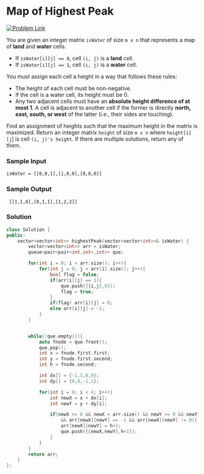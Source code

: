 # Map of Highest Peak

[![Problem Link](https://img.shields.io/badge/-LeetCode-FFA116?style=for-the-badge&logo=LeetCode&logoColor=black)](https://leetcode.com/problems/map-of-highest-peak/description/)

You are given an integer matrix `isWater` of size `m x n` that represents a map of **land** and **water** cells.

- If `isWater[i][j] == 0`, cell `(i, j)` is a **land** cell.
- If `isWater[i][j] == 1`, cell `(i, j)` is a **water** cell.

You must assign each cell a height in a way that follows these rules:

- The height of each cell must be non-negative.
- If the cell is a water cell, its height must be 0.
- Any two adjacent cells must have an **absolute height difference of at most 1**. 
A cell is adjacent to another cell if the former is directly **north, east, south, or west** of the latter (i.e., their sides are touching).

Find an assignment of heights such that the maximum height in the matrix is maximized.
Return an integer matrix `height` of size `m x n` where `height[i][j`] is cell `(i, j)'s height`. 
If there are multiple solutions, return any of them.

### Sample Input
```
isWater = [[0,0,1],[1,0,0],[0,0,0]]
```
### Sample Output
```
 [[1,1,0],[0,1,1],[1,2,2]]
```

### Solution
```cpp
class Solution {
public:
    vector<vector<int>> highestPeak(vector<vector<int>>& isWater) {
        vector<vector<int>> arr = isWater;
        queue<pair<pair<int,int>,int>> que;

        for(int i = 0; i < arr.size(); i++){
            for(int j = 0; j < arr[i].size(); j++){
                bool flag = false;
                if(arr[i][j] == 1){
                    que.push({{i,j},0});
                    flag = true;
                }
                if(flag) arr[i][j] = 0;
                else arr[i][j] = -1;
            }
        }


        while(!que.empty()){
            auto fnode = que.front();
            que.pop();
            int x = fnode.first.first;
            int y = fnode.first.second;
            int h = fnode.second;

            int dx[] = {-1,1,0,0};
            int dy[] = {0,0,-1,1};

            for(int i = 0; i < 4; i++){
                int newX = x + dx[i];
                int newY = y + dy[i];

                if(newX >= 0 && newX < arr.size() && newY >= 0 && newY < arr[0].size()
                    && arr[newX][newY] == -1 && arr[newX][newY] != 0){
                    arr[newX][newY] = h+1;
                    que.push({{newX,newY},h+1});
                }
            }
        }
        return arr;
    }
};
```
